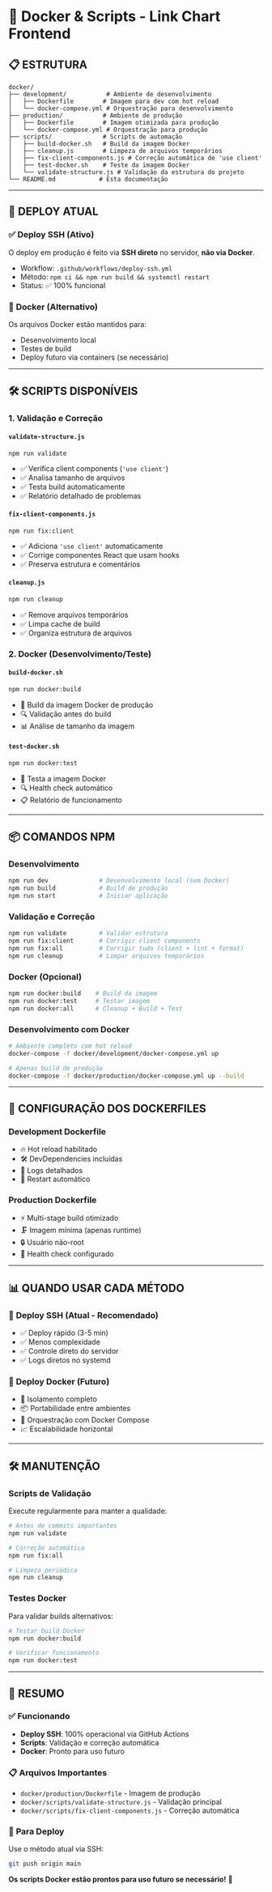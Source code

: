 # 🐳 Docker & Scripts - Link Chart Frontend

## 📋 **ESTRUTURA**

```
docker/
├── development/           # Ambiente de desenvolvimento
│   ├── Dockerfile        # Imagem para dev com hot reload
│   └── docker-compose.yml # Orquestração para desenvolvimento
├── production/           # Ambiente de produção
│   ├── Dockerfile        # Imagem otimizada para produção
│   └── docker-compose.yml # Orquestração para produção
├── scripts/              # Scripts de automação
│   ├── build-docker.sh   # Build da imagem Docker
│   ├── cleanup.js        # Limpeza de arquivos temporários
│   ├── fix-client-components.js # Correção automática de 'use client'
│   ├── test-docker.sh    # Teste da imagem Docker
│   └── validate-structure.js # Validação da estrutura do projeto
└── README.md            # Esta documentação
```

---

## 🚀 **DEPLOY ATUAL**

### ✅ **Deploy SSH (Ativo)**
O deploy em produção é feito via **SSH direto** no servidor, **não via Docker**.
- Workflow: `.github/workflows/deploy-ssh.yml`
- Método: `npm ci && npm run build && systemctl restart`
- Status: ✅ 100% funcional

### 🐳 **Docker (Alternativo)**
Os arquivos Docker estão mantidos para:
- Desenvolvimento local
- Testes de build
- Deploy futuro via containers (se necessário)

---

## 🛠️ **SCRIPTS DISPONÍVEIS**

### 1. **Validação e Correção**

#### `validate-structure.js`
```bash
npm run validate
```
- ✅ Verifica client components (`'use client'`)
- ✅ Analisa tamanho de arquivos
- ✅ Testa build automaticamente
- ✅ Relatório detalhado de problemas

#### `fix-client-components.js`
```bash
npm run fix:client
```
- ✅ Adiciona `'use client'` automaticamente
- ✅ Corrige componentes React que usam hooks
- ✅ Preserva estrutura e comentários

#### `cleanup.js`
```bash
npm run cleanup
```
- ✅ Remove arquivos temporários
- ✅ Limpa cache de build
- ✅ Organiza estrutura de arquivos

### 2. **Docker (Desenvolvimento/Teste)**

#### `build-docker.sh`
```bash
npm run docker:build
```
- 🐳 Build da imagem Docker de produção
- 🔍 Validação antes do build
- 📊 Análise de tamanho da imagem

#### `test-docker.sh`
```bash
npm run docker:test
```
- 🧪 Testa a imagem Docker
- 🔍 Health check automático
- 📋 Relatório de funcionamento

---

## 📦 **COMANDOS NPM**

### **Desenvolvimento**
```bash
npm run dev              # Desenvolvimento local (sem Docker)
npm run build            # Build de produção
npm run start            # Iniciar aplicação
```

### **Validação e Correção**
```bash
npm run validate         # Validar estrutura
npm run fix:client       # Corrigir client components
npm run fix:all          # Corrigir tudo (client + lint + format)
npm run cleanup          # Limpar arquivos temporários
```

### **Docker (Opcional)**
```bash
npm run docker:build    # Build da imagem
npm run docker:test     # Testar imagem
npm run docker:all      # Cleanup + Build + Test
```

### **Desenvolvimento com Docker**
```bash
# Ambiente completo com hot reload
docker-compose -f docker/development/docker-compose.yml up

# Apenas build de produção
docker-compose -f docker/production/docker-compose.yml up --build
```

---

## 🔧 **CONFIGURAÇÃO DOS DOCKERFILES**

### **Development Dockerfile**
- 🔥 Hot reload habilitado
- 🛠️ DevDependencies incluídas
- 📝 Logs detalhados
- 🔄 Restart automático

### **Production Dockerfile**
- ⚡ Multi-stage build otimizado
- 🗜️ Imagem mínima (apenas runtime)
- 🔒 Usuário não-root
- 🏥 Health check configurado

---

## 📊 **QUANDO USAR CADA MÉTODO**

### 🚀 **Deploy SSH (Atual - Recomendado)**
- ✅ Deploy rápido (3-5 min)
- ✅ Menos complexidade
- ✅ Controle direto do servidor
- ✅ Logs diretos no systemd

### 🐳 **Deploy Docker (Futuro)**
- 🔄 Isolamento completo
- 📦 Portabilidade entre ambientes
- 🔧 Orquestração com Docker Compose
- 📈 Escalabilidade horizontal

---

## 🛠️ **MANUTENÇÃO**

### **Scripts de Validação**
Execute regularmente para manter a qualidade:
```bash
# Antes de commits importantes
npm run validate

# Correção automática
npm run fix:all

# Limpeza periódica
npm run cleanup
```

### **Testes Docker**
Para validar builds alternativos:
```bash
# Testar build Docker
npm run docker:build

# Verificar funcionamento
npm run docker:test
```

---

## 🎯 **RESUMO**

### ✅ **Funcionando**
- **Deploy SSH**: 100% operacional via GitHub Actions
- **Scripts**: Validação e correção automática
- **Docker**: Pronto para uso futuro

### 📋 **Arquivos Importantes**
- `docker/production/Dockerfile` - Imagem de produção
- `docker/scripts/validate-structure.js` - Validação principal
- `docker/scripts/fix-client-components.js` - Correção automática

### 🚀 **Para Deploy**
Use o método atual via SSH:
```bash
git push origin main
```

**Os scripts Docker estão prontos para uso futuro se necessário!** 🐳